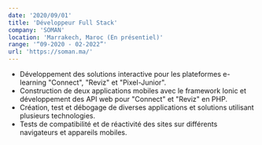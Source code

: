 ```yaml
---
date: '2020/09/01'
title: 'Développeur Full Stack'
company: 'SOMAN'
location: 'Marrakech, Maroc (En présentiel)'
range: '“09-2020 - 02-2022”'
url: 'https://soman.ma/'
---
```


- Développement des solutions interactive pour les plateformes e-learning "Connect", "Reviz" et "Pixel-Junior".
- Construction de deux applications mobiles avec le framework Ionic et développement des API web pour "Connect" et "Reviz" en PHP.
- Création, test et débogage de diverses applications et solutions utilisant plusieurs technologies.
- Tests de compatibilité et de réactivité des sites sur différents navigateurs et appareils mobiles.

